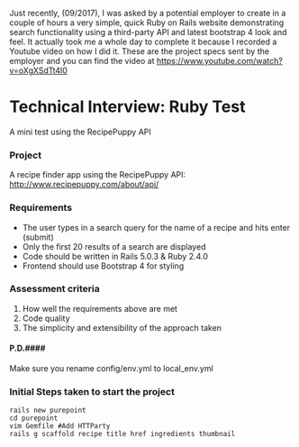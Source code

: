 Just recently, (09/2017), I was asked by a potential employer to create in a couple of hours a very simple, quick Ruby on Rails website demonstrating search functionality using a third-party API and latest bootstrap 4 look and feel. It actually took me a whole day to complete it because I recorded a Youtube video on how I did it. These are the project specs sent by the employer  and you can find the video at https://www.youtube.com/watch?v=oXgXSdTt4I0

# Technical Interview: Ruby Test #
A mini test using the RecipePuppy API 
 
### Project ###
 
A recipe finder app using the RecipePuppy API: ​ http://www.recipepuppy.com/about/api/  
 
### Requirements ###
 
- The user types in a search query for the name of a recipe and hits enter (submit)  
- Only the first 20 results of a search are displayed 
- Code should be written in Rails 5.0.3 & Ruby 2.4.0 
- Frontend should use Bootstrap 4 for styling 
 
### Assessment criteria ###
 
1. How well the requirements above are met 
2. Code quality 
3. The simplicity and extensibility of the approach taken 

#### P.D.####
Make sure you rename config/env.yml to local_env.yml  

### Initial Steps taken to start the project ###

```shell
rails new purepoint
cd purepoint
vim Gemfile #Add HTTParty
rails g scaffold recipe title href ingredients thumbnail
```